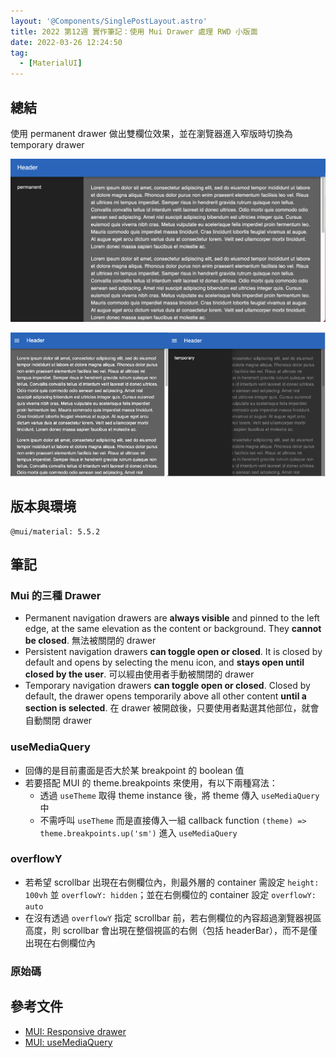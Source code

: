 ```yaml
---
layout: '@Components/SinglePostLayout.astro'
title: 2022 第12週 實作筆記：使用 Mui Drawer 處理 RWD 小版面
date: 2022-03-26 12:24:50
tag:
  - [MaterialUI]
---
```


## 總結

使用 permanent drawer 做出雙欄位效果，並在瀏覽器進入窄版時切換為 temporary drawer

![畫面大於 theme.breakpoints.sm 時](/2022/mui-rwd-drawer/above-sm-breakpoint.png)

![畫面小於 theme.breakpoints.sm；右圖為展開 drawer 時的畫面](/2022/mui-rwd-drawer/below-sm-breakpoint.png)

## 版本與環境

```
@mui/material: 5.5.2
```

## 筆記

### Mui 的三種 Drawer

- Permanent navigation drawers are **always visible** and pinned to the left edge, at the same elevation as the content or background. They **cannot be closed**. 無法被關閉的 drawer
- Persistent navigation drawers **can toggle open or closed**. It is closed by default and opens by selecting the menu icon, and **stays open until closed by the user**. 可以經由使用者手動被關閉的 drawer
- Temporary navigation drawers **can toggle open or closed**. Closed by default, the drawer opens temporarily above all other content **until a section is selected**. 在 drawer 被開啟後，只要使用者點選其他部位，就會自動關閉 drawer

### useMediaQuery

- 回傳的是目前畫面是否大於某 breakpoint 的 boolean 值
- 若要搭配 MUI 的 theme.breakpoints 來使用，有以下兩種寫法：
  - 透過 `useTheme` 取得 theme instance 後，將 theme 傳入 `useMediaQuery` 中
  - 不需呼叫 `useTheme` 而是直接傳入一組 callback function `(theme) => theme.breakpoints.up('sm')` 進入 `useMediaQuery`

<script src="https://gist.github.com/tzynwang/df3cde2751f4711c98628c44cdf41589.js"></script>

### overflowY

- 若希望 scrollbar 出現在右側欄位內，則最外層的 container 需設定 `height: 100vh` 並 `overflowY: hidden`；並在右側欄位的 container 設定 `overflowY: auto`
- 在沒有透過 `overflowY` 指定 scrollbar 前，若右側欄位的內容超過瀏覽器視區高度，則 scrollbar 會出現在整個視區的右側（包括 headerBar），而不是僅出現在右側欄位內

### 原始碼

<script src="https://gist.github.com/tzynwang/ee88b9a7d138252e0835e138c83fabf0.js"></script>

## 參考文件

- [MUI: Responsive drawer](https://mui.com/components/drawers/#responsive-drawer)
- [MUI: useMediaQuery](https://mui.com/components/use-media-query/#main-content)

